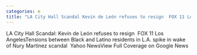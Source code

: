 ```yaml
---
categories: e
title: "LA City Hall Scandal Kevin de León refuses to resign  FOX 11 Los Angeles"
---
```

LA City Hall Scandal: Kevin de León refuses to resign&nbsp;&nbsp;FOX 11 Los AngelesTensions between Black and Latino residents in L.A. spike in wake of Nury Martinez scandal&nbsp;&nbsp;Yahoo NewsView Full Coverage on Google News